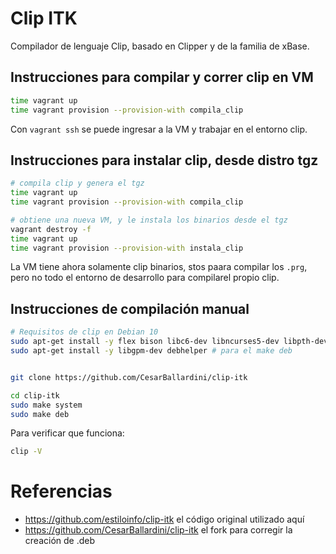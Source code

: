 # Clip ITK

Compilador de lenguaje Clip, basado en Clipper y de la familia de xBase.


## Instrucciones para compilar y correr clip en VM


```bash
time vagrant up
time vagrant provision --provision-with compila_clip
```

Con `vagrant ssh` se puede ingresar a la VM y trabajar en el entorno clip.



## Instrucciones para instalar clip, desde distro tgz

```bash
# compila clip y genera el tgz
time vagrant up
time vagrant provision --provision-with compila_clip

# obtiene una nueva VM, y le instala los binarios desde el tgz
vagrant destroy -f
time vagrant up
time vagrant provision --provision-with instala_clip
```

La VM tiene ahora solamente clip binarios, stos paara compilar los `.prg`, pero no todo el entorno de desarrollo para compilarel propio  clip.



## Instrucciones de compilación manual

```bash
# Requisitos de clip en Debian 10
sudo apt-get install -y flex bison libc6-dev libncurses5-dev libpth-dev libmariadbclient-dev gcc-multilib libc6-i386 build-essential git 
sudo apt-get install -y libgpm-dev debhelper # para el make deb


git clone https://github.com/CesarBallardini/clip-itk

cd clip-itk
sudo make system
sudo make deb
```


Para verificar que funciona:

```bash
clip -V
```

# Referencias

* https://github.com/estiloinfo/clip-itk el código original utilizado aquí
* https://github.com/CesarBallardini/clip-itk el fork para corregir la creación de .deb
